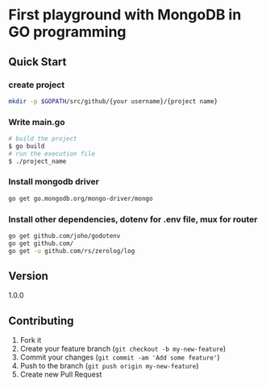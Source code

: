 # First playground with MongoDB in GO programming

## Quick Start

### create project

``` bash
mkdir -p $GOPATH/src/github/{your username}/{project name}
```

### Write main.go

``` bash
# build the project
$ go build
# run the execution file
$ ./project_name
```

### Install mongodb driver

``` bash
go get go.mongodb.org/mongo-driver/mongo
```

### Install other dependencies, dotenv for .env file, mux for router

``` bash
go get github.com/joho/godotenv
go get github.com/
go get -u github.com/rs/zerolog/log
```

## Version

1.0.0

## Contributing

1. Fork it
2. Create your feature branch (`git checkout -b my-new-feature`)
3. Commit your changes (`git commit -am 'Add some feature'`)
4. Push to the branch (`git push origin my-new-feature`)
5. Create new Pull Request
